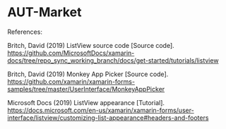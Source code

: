 # AUT-Market

References:

Britch, David (2019) ListView source code [Source code]. 
https://github.com/MicrosoftDocs/xamarin-docs/tree/repo_sync_working_branch/docs/get-started/tutorials/listview

Britch, David (2019) Monkey App Picker [Source code].
https://github.com/xamarin/xamarin-forms-samples/tree/master/UserInterface/MonkeyAppPicker

Microsoft Docs (2019) ListView appearance [Tutorial].
https://docs.microsoft.com/en-us/xamarin/xamarin-forms/user-interface/listview/customizing-list-appearance#headers-and-footers
